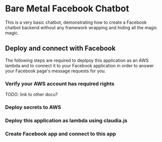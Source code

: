 # Bare Metal Facebook Chatbot

This is a very basic chatbot, demonstrating how to create a Facebook chatbot backend without any framework wrapping and hiding all the magic magic.

## Deploy and connect with Facebook

The following steps are required to deplpoy this application as an AWS lambda and to connect it to your Facebook application in order to answer your Facebook page's message requests for you.

### Verify your AWS account has required rights

TODO: link to other docu?

### Deploy secrets to AWS

### Deploy this application as lambda using claudia.js

### Create Facebook app and connect to this app